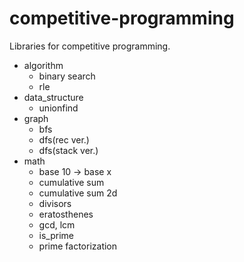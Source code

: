 # competitive-programming
Libraries for competitive programming.

- algorithm
  - binary search
  - rle
- data_structure
  - unionfind
- graph
  - bfs
  - dfs(rec ver.)
  - dfs(stack ver.)
- math
  - base 10 -> base x
  - cumulative sum
  - cumulative sum 2d
  - divisors
  - eratosthenes
  - gcd, lcm
  - is_prime
  - prime factorization
